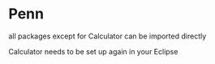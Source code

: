 Penn
====
all packages except for Calculator can be imported directly


Calculator needs to be set up again in your Eclipse
